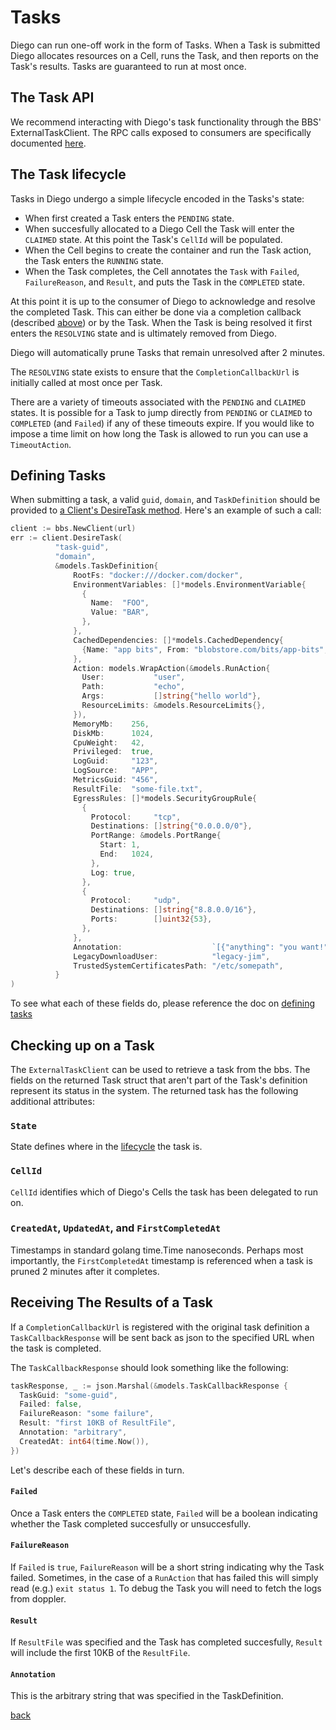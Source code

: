 # Tasks

Diego can run one-off work in the form of Tasks.  When a Task is submitted Diego allocates resources on a Cell, runs the Task, and then reports on the Task's results.  Tasks are guaranteed to run at most once.

## The Task API

We recommend interacting with Diego's task functionality through the BBS' ExternalTaskClient. The RPC calls exposed to consumers are specifically documented [here](https://godoc.org/github.com/cloudfoundry-incubator/bbs#ExternalTaskClient).

## The Task lifecycle

Tasks in Diego undergo a simple lifecycle encoded in the Tasks's state:

- When first created a Task enters the `PENDING` state.
- When succesfully allocated to a Diego Cell the Task will enter the `CLAIMED` state.  At this point the Task's `CellId` will be populated.
- When the Cell begins to create the container and run the Task action, the Task enters the `RUNNING` state.
- When the Task completes, the Cell annotates the `Task` with `Failed`, `FailureReason`, and `Result`, and puts the Task in the `COMPLETED` state.

At this point it is up to the consumer of Diego to acknowledge and resolve the completed Task.  This can either be done via a completion callback (described [above](#completion_callback_url-optional)) or by the Task.  When the Task is being resolved it first enters the `RESOLVING` state and is ultimately removed from Diego.

Diego will automatically prune Tasks that remain unresolved after 2 minutes.

The `RESOLVING` state exists to ensure that the `CompletionCallbackUrl` is initially called at most once per Task.

There are a variety of timeouts associated with the `PENDING` and `CLAIMED` states.  It is possible for a Task to jump directly from `PENDING` or `CLAIMED` to `COMPLETED` (and `Failed`) if any of these timeouts expire.  If you would like to impose a time limit on how long the Task is allowed to run you can use a `TimeoutAction`.

## Defining Tasks

When submitting a task, a valid `guid`, `domain`, and `TaskDefinition` should be provided to [a Client's DesireTask method](https://github.com/cloudfoundry-incubator/bbs/blob/master/client.go#L121). Here's an example of such a call:

```go
client := bbs.NewClient(url)
err := client.DesireTask(
          "task-guid",
          "domain",
          &models.TaskDefinition{
              RootFs: "docker:///docker.com/docker",
              EnvironmentVariables: []*models.EnvironmentVariable{
                {
                  Name:  "FOO",
                  Value: "BAR",
                },
              },
              CachedDependencies: []*models.CachedDependency{
                {Name: "app bits", From: "blobstore.com/bits/app-bits", To: "/usr/local/app", CacheKey: "cache-key", LogSource: "log-source"},
              },
              Action: models.WrapAction(&models.RunAction{
                User:           "user",
                Path:           "echo",
                Args:           []string{"hello world"},
                ResourceLimits: &models.ResourceLimits{},
              }),
              MemoryMb:    256,
              DiskMb:      1024,
              CpuWeight:   42,
              Privileged:  true,
              LogGuid:     "123",
              LogSource:   "APP",
              MetricsGuid: "456",
              ResultFile:  "some-file.txt",
              EgressRules: []*models.SecurityGroupRule{
                {
                  Protocol:     "tcp",
                  Destinations: []string{"0.0.0.0/0"},
                  PortRange: &models.PortRange{
                    Start: 1,
                    End:   1024,
                  },
                  Log: true,
                },
                {
                  Protocol:     "udp",
                  Destinations: []string{"8.8.0.0/16"},
                  Ports:        []uint32{53},
                },
              },
              Annotation:                    `[{"anything": "you want!"}]... dude`,
              LegacyDownloadUser:            "legacy-jim",
              TrustedSystemCertificatesPath: "/etc/somepath",
          }
)
```

To see what each of these fields do, please reference the doc on [defining tasks](defining-tasks.md)

## Checking up on a Task

The `ExternalTaskClient` can be used to retrieve a task from the bbs. The fields on the returned Task struct that aren't part of the Task's definition represent its status in the system. The returned task has the following additional attributes:

### `State`

State defines where in the [lifecycle](#the_task_lifecycle) the task is.

### `CellId`

`CellId` identifies which of Diego's Cells the task has been delegated to run on.

### `CreatedAt`, `UpdatedAt`, and `FirstCompletedAt`

Timestamps in standard golang time.Time nanoseconds. Perhaps most importantly, the `FirstCompletedAt` timestamp is referenced when a task is pruned 2 minutes after it completes.

## Receiving The Results of a Task

If a `CompletionCallbackUrl` is registered with the original task definition a `TaskCallbackResponse` will be sent back as json to the specified URL when the task is completed.

The `TaskCallbackResponse` should look something like the following:
```go
taskResponse, _ := json.Marshal(&models.TaskCallbackResponse {
  TaskGuid: "some-guid",
  Failed: false,
  FailureReason: "some failure",
  Result: "first 10KB of ResultFile",
  Annotation: "arbitrary",
  CreatedAt: int64(time.Now()),
})
```

Let's describe each of these fields in turn.

#### `Failed`

Once a Task enters the `COMPLETED` state, `Failed` will be a boolean indicating whether the Task completed succesfully or unsuccesfully.

#### `FailureReason`

If `Failed` is `true`, `FailureReason` will be a short string indicating why the Task failed.  Sometimes, in the case of a `RunAction` that has failed this will simply read (e.g.) `exit status 1`.  To debug the Task you will need to fetch the logs from doppler.

#### `Result`

If `ResultFile` was specified and the Task has completed succesfully, `Result` will include the first 10KB of the `ResultFile`.

#### `Annotation`

This is the arbitrary string that was specified in the TaskDefinition.

[back](README.md)
